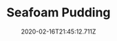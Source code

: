 ---
templateKey: blog-post
title: Seafoam Pudding
type: cooking
energy: 175
health: 78
description: This briny pudding will really get you into the maritime mindset!, 
featuredpost: false
date: 2020-02-16T21:45:12.711Z
featuredimage: /img/Seafoam_Pudding.png
sellPrice: 300
tags:
  - Flounder
  - Midnight Carp
  - edible
---